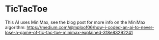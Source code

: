 # TicTacToe
This AI uses MiniMax, see the blog post for more info on the MiniMax algorithm: https://medium.com/@mploof06/how-i-coded-an-ai-to-never-lose-a-game-of-tic-tac-toe-minimax-explained-318e83292241
